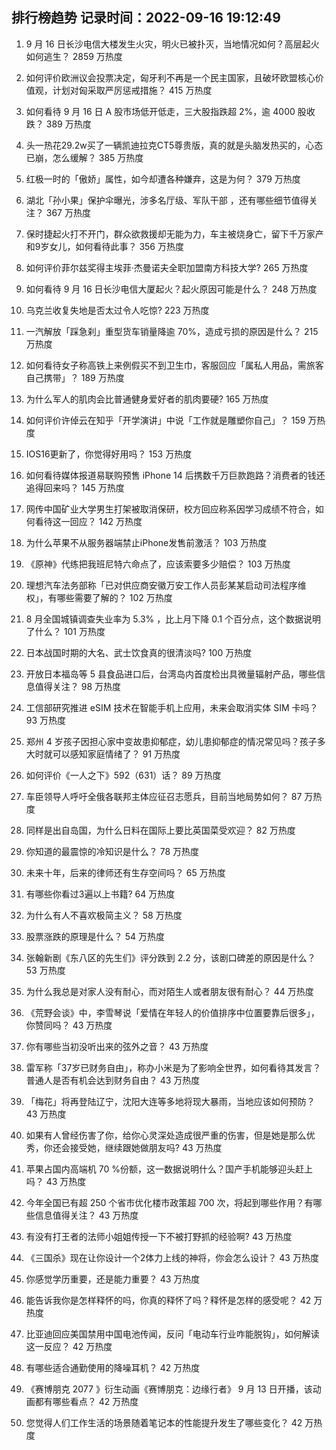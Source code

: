 
## 排行榜趋势 记录时间：2022-09-16 19:12:49
  
  1. 9 月 16 日长沙电信大楼发生火灾，明火已被扑灭，当地情况如何？高层起火如何逃生？ 2859 万热度
    
  2. 如何评价欧洲议会投票决定，匈牙利不再是一个民主国家，且破坏欧盟核心价值观，计划对匈采取严厉惩戒措施？ 415 万热度
    
  3. 如何看待 9 月 16 日 A 股市场低开低走，三大股指跌超 2%，逾 4000 股收跌？ 389 万热度
    
  4. 头一热花29.2w买了一辆凯迪拉克CT5尊贵版，真的就是头脑发热买的，心态已崩，怎么缓解？ 385 万热度
    
  5. 红极一时的「傲娇」属性，如今却遭各种嫌弃，这是为何？ 379 万热度
    
  6. 湖北「孙小果」保护伞曝光，涉多名厅级、军队干部 ，还有哪些细节值得关注？ 367 万热度
    
  7. 保时捷起火打不开门，群众欲救援却无能为力，车主被烧身亡，留下千万家产和9岁女儿，如何看待此事？ 356 万热度
    
  8. 如何评价菲尔兹奖得主埃菲·杰曼诺夫全职加盟南方科技大学? 265 万热度
    
  9. 如何看待 9 月 16 日长沙电信大厦起火？起火原因可能是什么？ 248 万热度
    
  10. 乌克兰收复失地是否太过令人吃惊? 223 万热度
    
  11. 一汽解放「踩急刹」重型货车销量降逾 70%，造成亏损的原因是什么？ 215 万热度
    
  12. 如何看待女子称高铁上来例假买不到卫生巾，客服回应「属私人用品，需旅客自己携带」？ 189 万热度
    
  13. 为什么军人的肌肉会比普通健身爱好者的肌肉要硬? 165 万热度
    
  14. 如何评价许倬云在知乎「开学演讲」中说「工作就是雕塑你自己」？ 159 万热度
    
  15. IOS16更新了，你觉得好用吗？ 153 万热度
    
  16. 如何看待媒体报道易联购预售 iPhone 14 后携数千万巨款跑路？消费者的钱还追得回来吗？ 145 万热度
    
  17. 网传中国矿业大学男生打架被取消保研，校方回应称系因学习成绩不符合，如何看待这一回应？ 142 万热度
    
  18. 为什么苹果不从服务器端禁止iPhone发售前激活？ 103 万热度
    
  19. 《原神》代练把我班尼特六命点了，应该索要多少赔偿？ 103 万热度
    
  20. 理想汽车法务部称「已对供应商安徽万安工作人员彭某某启动司法程序维权」，有哪些需要了解的？ 102 万热度
    
  21. 8 月全国城镇调查失业率为 5.3% ，比上月下降 0.1 个百分点，这个数据说明了什么？ 101 万热度
    
  22. 日本战国时期的大名、武士饮食真的很清淡吗? 100 万热度
    
  23. 开放日本福岛等 5 县食品进口后，台湾岛内首度检出具微量辐射产品，哪些信息值得关注？ 98 万热度
    
  24. 工信部研究推进 eSIM 技术在智能手机上应用，未来会取消实体 SIM 卡吗？ 93 万热度
    
  25. 郑州 4 岁孩子因担心家中变故患抑郁症，幼儿患抑郁症的情况常见吗？孩子多大时就可以感知家庭情绪了？ 91 万热度
    
  26. 如何评价《一人之下》592（631）话？ 89 万热度
    
  27. 车臣领导人呼吁全俄各联邦主体应征召志愿兵，目前当地局势如何？ 87 万热度
    
  28. 同样是出自岛国，为什么日料在国际上要比英国菜受欢迎？ 82 万热度
    
  29. 你知道的最震惊的冷知识是什么？ 78 万热度
    
  30. 未来十年，后来的律师还有生存空间吗？ 65 万热度
    
  31. 有哪些你看过3遍以上书籍? 64 万热度
    
  32. 为什么有人不喜欢极简主义？ 58 万热度
    
  33. 股票涨跌的原理是什么？ 54 万热度
    
  34. 张翰新剧《东八区的先生们》评分跌到 2.2 分，该剧口碑差的原因是什么？ 53 万热度
    
  35. 为什么我总是对家人没有耐心，而对陌生人或者朋友很有耐心？ 44 万热度
    
  36. 《荒野会谈》中，李雪琴说「爱情在年轻人的价值排序中位置要靠后很多」，你赞同吗？ 43 万热度
    
  37. 你有哪些当初没听出来的弦外之音？ 43 万热度
    
  38. 雷军称「37岁已财务自由」，称办小米是为了影响全世界，如何看待其发言？普通人是否有机会达到财务自由？ 43 万热度
    
  39. 「梅花」将再登陆辽宁，沈阳大连等多地将现大暴雨，当地应该如何预防？ 43 万热度
    
  40. 如果有人曾经伤害了你，给你心灵深处造成很严重的伤害，但是她是那么优秀，你还会接受她，继续跟她做朋友吗? 43 万热度
    
  41. 苹果占国内高端机 70 %份额，这一数据说明什么？国产手机能够迎头赶上吗？ 43 万热度
    
  42. 今年全国已有超 250 个省市优化楼市政策超 700 次，将起到哪些作用？有哪些信息值得关注？ 43 万热度
    
  43. 有没有打王者的法师小姐姐传授一下不被打野抓的经验啊? 43 万热度
    
  44. 《三国杀》现在让你设计一个2体力上线的神将，你会怎么设计？ 43 万热度
    
  45. 你感觉学历重要，还是能力重要？ 43 万热度
    
  46. 能告诉我你是怎样释怀的吗，你真的释怀了吗？释怀是怎样的感受呢？ 42 万热度
    
  47. 比亚迪回应美国禁用中国电池传闻，反问「电动车行业咋能脱钩」，如何解读这一反应？ 42 万热度
    
  48. 有哪些适合通勤使用的降噪耳机？ 42 万热度
    
  49. 《赛博朋克 2077 》衍生动画《赛博朋克：边缘行者》 9 月 13 日开播，该动画都有哪些看点？ 42 万热度
    
  50. 您觉得人们工作生活的场景随着笔记本的性能提升发生了哪些变化？ 42 万热度
    